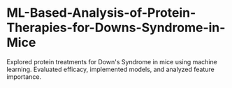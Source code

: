 # ML-Based-Analysis-of-Protein-Therapies-for-Downs-Syndrome-in-Mice
Explored protein treatments for Down's Syndrome in mice using machine learning. Evaluated efficacy, implemented models, and analyzed feature importance. 
